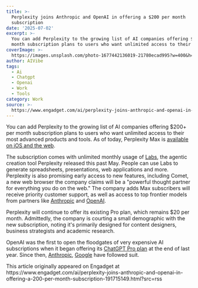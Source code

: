 ```yaml
---
title: >-
  Perplexity joins Anthropic and OpenAI in offering a $200 per month
  subscription
date: '2025-07-02'
excerpt: >-
  You can add Perplexity to the growing list of AI companies offering $200+ per
  month subscription plans to users who want unlimited access to their mos...
coverImage: >-
  https://images.unsplash.com/photo-1677442136019-21780ecad995?w=400&h=200&fit=crop&auto=format
author: AIVibe
tags:
  - Ai
  - Chatgpt
  - Openai
  - Work
  - Tools
category: Work
source: >-
  https://www.engadget.com/ai/perplexity-joins-anthropic-and-openai-in-offering-a-200-per-month-subscription-191715149.html?src=rss
---
```

<p>You can add Perplexity to the growing list of AI companies offering $200+ per month subscription plans to users who want unlimited access to their most advanced products and tools. As of today, Perplexity Max is <a data-i13n="cpos:1;pos:1" href="https://www.perplexity.ai/hub/blog/introducing-perplexity-max">available on iOS and the web</a>.&nbsp;</p>
<p>The subscription comes with unlimited monthly usage of <a data-i13n="cpos:2;pos:1" href="https://www.perplexity.ai/hub/blog/introducing-perplexity-labs">Labs</a>, the agentic creation tool Perplexity released this past May. People can use Labs to generate spreadsheets, presentations, web applications and more. Perplexity is also promising early access to new features, including Comet, a new web browser the company claims will be a &quot;powerful thought partner for everything you do on the web.&quot; The company adds Max subscribers will receive priority customer support, as well as access to top frontier models from partners like <a data-i13n="cpos:3;pos:1" href="https://www.engadget.com/ai/anthropics-claude-opus-4-model-can-work-autonomously-for-nearly-a-full-workday-164526696.html">Anthropic</a> and <a data-i13n="cpos:4;pos:1" href="https://www.engadget.com/ai/openais-new-o3-and-o4-mini-models-are-all-about-thinking-with-images-170043465.html">OpenAI</a>.&nbsp;&nbsp;&nbsp;&nbsp;&nbsp;</p>
<span id="end-legacy-contents"></span><p>Perplexity will continue to offer its existing Pro plan, which remains $20 per month. Admittedly, the  company is courting a small demographic with the new subscription, noting it&#39;s primarily designed for content designers, business strategists and academic research.&nbsp;&nbsp;</p>
<p>OpenAI was the first to open the floodgates of very expensive AI subscriptions when it began offering its <a data-i13n="cpos:5;pos:1" href="https://www.engadget.com/ai/openai-wants-200-a-month-for-its-most-advanced-features-191054506.html">ChatGPT Pro plan</a> at the end of last year. Since then, <a data-i13n="cpos:6;pos:1" href="https://www.engadget.com/ai/anthropics-max-plan-offers-nearly-unlimited-claude-usage-for-200-per-month-170032710.html">Anthropic</a>, <a data-i13n="cpos:7;pos:1" href="https://www.engadget.com/ai/google-wants-250-per-month-in-return-for-its-new-ai-ultra-plan-180248513.html">Google</a> have followed suit.&nbsp;</p>This article originally appeared on Engadget at https://www.engadget.com/ai/perplexity-joins-anthropic-and-openai-in-offering-a-200-per-month-subscription-191715149.html?src=rss
